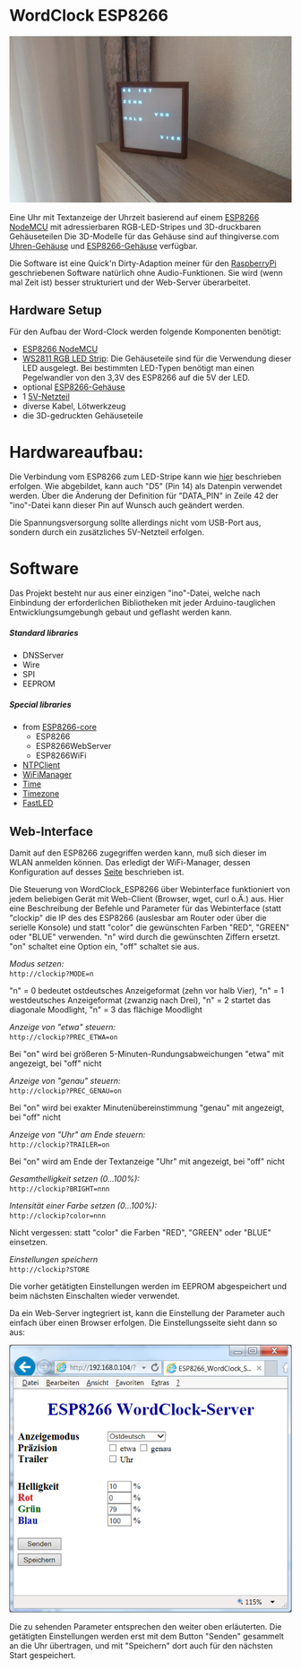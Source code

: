 # WordClock ESP8266

![WordClock](pictures/wordclock.jpg)

Eine Uhr mit Textanzeige der Uhrzeit basierend auf einem [ESP8266 NodeMCU](https://www.aliexpress.com/item/1PCS-ESP8266-NodeMCU-V3-Lua-WIFI-module-memory-32M-Flash-USB-serial-CH340G/32820380705.html) mit adressierbaren RGB-LED-Stripes und 3D-druckbaren Gehäuseteilen
Die 3D-Modelle für das Gehäuse sind auf thingiverse.com [Uhren-Gehäuse](http://www.thingiverse.com/thing:2137765) und [ESP8266-Gehäuse](https://www.thingiverse.com/thing:2842012) verfügbar.

Die Software ist eine Quick'n Dirty-Adaption meiner für den [RaspberryPi](https://github.com/xSnowHeadx/word-clock) geschriebenen Software natürlich ohne Audio-Funktionen. Sie wird (wenn mal Zeit ist) besser strukturiert und der Web-Server überarbeitet.

## Hardware Setup

Für den Aufbau der Word-Clock werden folgende Komponenten benötigt:

- [ESP8266 NodeMCU](https://www.aliexpress.com/item/1PCS-ESP8266-NodeMCU-V3-Lua-WIFI-module-memory-32M-Flash-USB-serial-CH340G/32820380705.html)
- [WS2811 RGB LED Strip](http://www.ebay.de/itm/WS2812B-LED-Stripe-4m-RGB-60-LEDs-m-Klebestreifen-WS2811-WS2812-/251901768682?pt=LH_DefaultDomain_77&hash=item3aa683f3ea): Die Gehäuseteile sind für die Verwendung dieser LED ausgelegt. Bei bestimmten LED-Typen benötigt man einen Pegelwandler von den 3,3V des ESP8266 auf die 5V der LED. 
- optional [ESP8266-Gehäuse](https://www.thingiverse.com/thing:2842012)
- 1 [5V-Netzteil](http://www.amazon.de/gp/product/B004S7U4IO)
- diverse Kabel, Lötwerkzeug
- die 3D-gedruckten Gehäuseteile

# Hardwareaufbau:

Die Verbindung vom ESP8266 zum LED-Stripe kann wie [hier](https://github.com/lvidarte/esp8266/wiki/MicroPython:-NeoPixels) beschrieben erfolgen. Wie abgebildet, kann auch "D5" (Pin 14) als Datenpin verwendet werden. Über die Änderung der Definition für "DATA_PIN" in Zeile 42 der "ino"-Datei kann dieser Pin auf Wunsch auch geändert werden.

Die Spannungsversorgung sollte allerdings nicht vom USB-Port aus, sondern durch ein zusätzliches 5V-Netzteil erfolgen.  

# Software

Das Projekt besteht nur aus einer einzigen "ino"-Datei, welche nach Einbindung der erforderlichen Bibliotheken mit jeder Arduino-tauglichen Entwicklungsumgebungh gebaut und geflasht werden kann.

##### Standard libraries
* DNSServer
* Wire
* SPI
* EEPROM
##### Special libraries
* from [ESP8266-core](https://github.com/esp8266/Arduino)
	* ESP8266
	* ESP8266WebServer
	* ESP8266WiFi
* [NTPClient](https://github.com/arduino-libraries/NTPClient)
* [WiFiManager](https://github.com/tzapu/WiFiManager)
* [Time](https://github.com/PaulStoffregen/Time)
* [Timezone](https://github.com/JChristensen/Timezone)
* [FastLED](https://github.com/FastLED/FastLED)

## Web-Interface

Damit auf den ESP8266 zugegriffen werden kann, muß sich dieser im WLAN anmelden können. Das erledigt der WiFi-Manager, dessen Konfiguration auf desses [Seite](https://github.com/tzapu/WiFiManager#how-it-works) beschrieben ist.

Die Steuerung von WordClock_ESP8266 über Webinterface funktioniert von jedem beliebigen Gerät mit Web-Client (Browser, wget, curl o.Ä.) aus. Hier eine Beschreibung der Befehle und Parameter für das Webinterface (statt "clockip" die IP des des ESP8266 (auslesbar am Router oder über die serielle Konsole) und statt "color" die gewünschten Farben "RED", "GREEN" oder "BLUE" verwenden. "n" wird durch die gewünschten Ziffern ersetzt. "on" schaltet eine Option ein, "off" schaltet sie aus.

*Modus setzen:*  
`http://clockip?MODE=n`

"n" = 0 bedeutet ostdeutsches Anzeigeformat (zehn vor halb Vier), "n" = 1 westdeutsches Anzeigeformat (zwanzig nach Drei), "n" = 2 startet das diagonale Moodlight, "n" = 3 das flächige Moodlight

*Anzeige von "etwa" steuern:*  
`http://clockip?PREC_ETWA=on`

Bei "on" wird bei größeren 5-Minuten-Rundungsabweichungen "etwa" mit angezeigt, bei "off" nicht
 
*Anzeige von "genau" steuern:*  
`http://clockip?PREC_GENAU=on`

Bei "on" wird bei exakter Minutenübereinstimmung "genau" mit angezeigt, bei "off" nicht
 
*Anzeige von "Uhr" am Ende steuern:*  
`http://clockip?TRAILER=on`

Bei "on" wird am Ende der Textanzeige "Uhr" mit angezeigt, bei "off" nicht
 
*Gesamthelligkeit setzen (0...100%):*  
`http://clockip?BRIGHT=nnn`

*Intensität einer Farbe setzen (0...100%):*  
`http://clockip?color=nnn`

Nicht vergessen: statt "color" die Farben "RED", "GREEN" oder "BLUE" einsetzen.

*Einstellungen speichern*  
`http://clockip?STORE`

Die vorher getätigten Einstellungen werden im EEPROM abgespeichert und beim nächsten Einschalten wieder verwendet.


Da ein Web-Server ingtegriert ist, kann die Einstellung der Parameter auch einfach über einen Browser erfolgen. Die Einstellungsseite sieht dann so aus:

![WordClock](pictures/ESP8266_WordClock_Server.png)

Die zu sehenden Parameter entsprechen den weiter oben erläuterten. Die getätigten Einstellungen werden erst mit dem Button "Senden" gesammelt an die Uhr übertragen, und mit "Speichern" dort auch für den nächsten Start gespeichert.